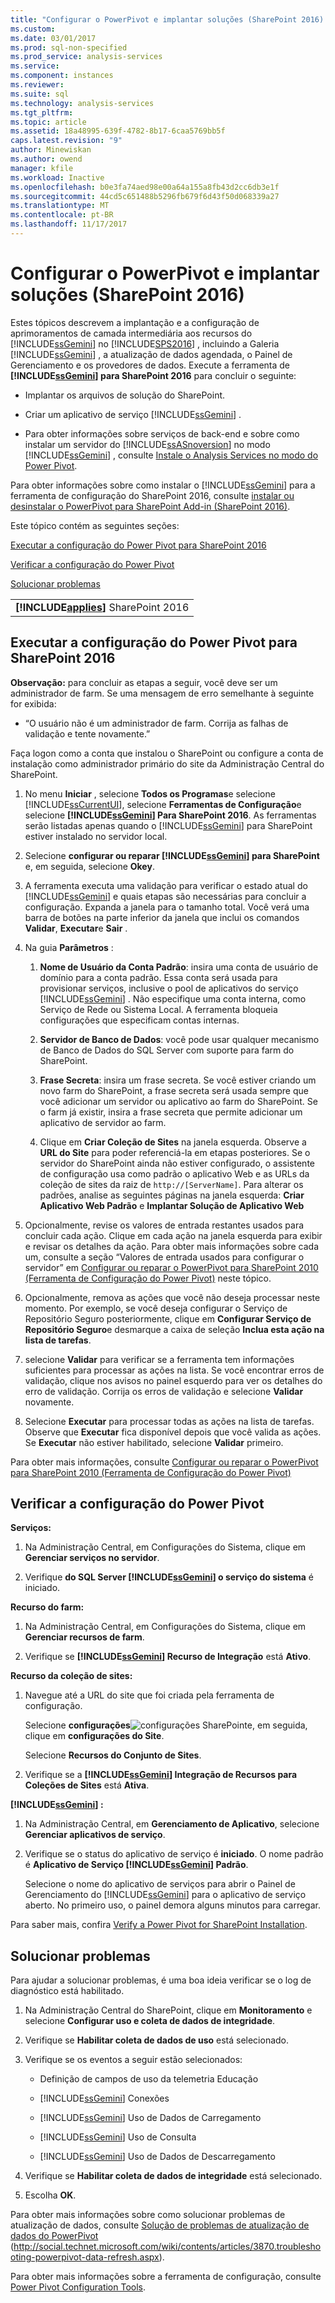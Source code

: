 ```yaml
---
title: "Configurar o PowerPivot e implantar soluções (SharePoint 2016) | Microsoft Docs"
ms.custom: 
ms.date: 03/01/2017
ms.prod: sql-non-specified
ms.prod_service: analysis-services
ms.service: 
ms.component: instances
ms.reviewer: 
ms.suite: sql
ms.technology: analysis-services
ms.tgt_pltfrm: 
ms.topic: article
ms.assetid: 18a48995-639f-4782-8b17-6caa5769bb5f
caps.latest.revision: "9"
author: Minewiskan
ms.author: owend
manager: kfile
ms.workload: Inactive
ms.openlocfilehash: b0e3fa74aed98e00a64a155a8fb43d2cc6db3e1f
ms.sourcegitcommit: 44cd5c651488b5296fb679f6d43f50d068339a27
ms.translationtype: MT
ms.contentlocale: pt-BR
ms.lasthandoff: 11/17/2017
---
```

# <a name="configure-power-pivot-and-deploy-solutions-sharepoint-2016"></a>Configurar o PowerPivot e implantar soluções (SharePoint 2016)
  Estes tópicos descrevem a implantação e a configuração de aprimoramentos de camada intermediária aos recursos do [!INCLUDE[ssGemini](../../../includes/ssgemini-md.md)] no [!INCLUDE[SPS2016](../../../includes/sps2016-md.md)] , incluindo a Galeria [!INCLUDE[ssGemini](../../../includes/ssgemini-md.md)] , a atualização de dados agendada, o Painel de Gerenciamento e os provedores de dados. Execute a ferramenta de **[!INCLUDE[ssGemini](../../../includes/ssgemini-md.md)] para SharePoint 2016** para concluir o seguinte:  
  
-   Implantar os arquivos de solução do SharePoint.  
  
-   Criar um aplicativo de serviço [!INCLUDE[ssGemini](../../../includes/ssgemini-md.md)] .  
  
-   Para obter informações sobre serviços de back-end e sobre como instalar um servidor do [!INCLUDE[ssASnoversion](../../../includes/ssasnoversion-md.md)] no modo [!INCLUDE[ssGemini](../../../includes/ssgemini-md.md)] , consulte [Instale o Analysis Services no modo do Power Pivot](../../../analysis-services/instances/install-windows/install-analysis-services-in-power-pivot-mode.md).  
  
 Para obter informações sobre como instalar o [!INCLUDE[ssGemini](../../../includes/ssgemini-md.md)] para a ferramenta de configuração do SharePoint 2016, consulte [instalar ou desinstalar o PowerPivot para SharePoint Add-in (SharePoint 2016)](../../../analysis-services/instances/install-windows/install-or-uninstall-the-power-pivot-for-sharepoint-add-in-sharepoint-2016.md).  
  
 Este tópico contém as seguintes seções:  
  
 [Executar a configuração do Power Pivot para SharePoint 2016](#bkmk_run_configuration_tool)  
  
 [Verificar a configuração do Power Pivot](#bkmk_verify_powerpivot)  
  
 [Solucionar problemas](#bkmk_troubleshoot_issues)  
  
||  
|-|  
|**[!INCLUDE[applies](../../../includes/applies-md.md)]**  SharePoint 2016|  
  
##  <a name="bkmk_run_configuration_tool"></a> Executar a configuração do Power Pivot para SharePoint 2016  
 **Observação:** para concluir as etapas a seguir, você deve ser um administrador de farm. Se uma mensagem de erro semelhante à seguinte for exibida:  
  
-   “O usuário não é um administrador de farm. Corrija as falhas de validação e tente novamente.”  
  
 Faça logon como a conta que instalou o SharePoint ou configure a conta de instalação como administrador primário do site da Administração Central do SharePoint.  
  
1.  No menu **Iniciar** , selecione **Todos os Programas**e selecione [!INCLUDE[ssCurrentUI](../../../includes/sscurrentui-md.md)], selecione **Ferramentas de Configuração**e selecione **[!INCLUDE[ssGemini](../../../includes/ssgemini-md.md)] Para SharePoint 2016**. As ferramentas serão listadas apenas quando o [!INCLUDE[ssGemini](../../../includes/ssgemini-md.md)] para SharePoint estiver instalado no servidor local.  
  
2.  Selecione **configurar ou reparar [!INCLUDE[ssGemini](../../../includes/ssgemini-md.md)] para SharePoint** e, em seguida, selecione **Okey**.  
  
3.  A ferramenta executa uma validação para verificar o estado atual do [!INCLUDE[ssGemini](../../../includes/ssgemini-md.md)] e quais etapas são necessárias para concluir a configuração. Expanda a janela para o tamanho total. Você verá uma barra de botões na parte inferior da janela que inclui os comandos **Validar**, **Executar**e **Sair** .  
  
4.  Na guia **Parâmetros** :  
  
    1.  **Nome de Usuário da Conta Padrão**: insira uma conta de usuário de domínio para a conta padrão. Essa conta será usada para provisionar serviços, inclusive o pool de aplicativos do serviço [!INCLUDE[ssGemini](../../../includes/ssgemini-md.md)] . Não especifique uma conta interna, como Serviço de Rede ou Sistema Local. A ferramenta bloqueia configurações que especificam contas internas.  
  
    2.  **Servidor de Banco de Dados**: você pode usar qualquer mecanismo de Banco de Dados do SQL Server com suporte para farm do SharePoint.  
  
    3.  **Frase Secreta**: insira um frase secreta. Se você estiver criando um novo farm do SharePoint, a frase secreta será usada sempre que você adicionar um servidor ou aplicativo ao farm do SharePoint. Se o farm já existir, insira a frase secreta que permite adicionar um aplicativo de servidor ao farm.  
  
    4.  Clique em **Criar Coleção de Sites** na janela esquerda. Observe a **URL do Site** para poder referenciá-la em etapas posteriores. Se o servidor do SharePoint ainda não estiver configurado, o assistente de configuração usa como padrão o aplicativo Web e as URLs da coleção de sites da raiz de `http://[ServerName]`. Para alterar os padrões, analise as seguintes páginas na janela esquerda: **Criar Aplicativo Web Padrão** e **Implantar Solução de Aplicativo Web**  
  
5.  Opcionalmente, revise os valores de entrada restantes usados para concluir cada ação. Clique em cada ação na janela esquerda para exibir e revisar os detalhes da ação. Para obter mais informações sobre cada um, consulte a seção “Valores de entrada usados para configurar o servidor” em [Configurar ou reparar o PowerPivot para SharePoint 2010 (Ferramenta de Configuração do Power Pivot)](http://msdn.microsoft.com/en-us/d61f49c5-efaa-4455-98f2-8c293fa50046) neste tópico.  
  
6.  Opcionalmente, remova as ações que você não deseja processar neste momento. Por exemplo, se você deseja configurar o Serviço de Repositório Seguro posteriormente, clique em **Configurar Serviço de Repositório Seguro**e desmarque a caixa de seleção **Inclua esta ação na lista de tarefas**.  
  
7.  selecione **Validar** para verificar se a ferramenta tem informações suficientes para processar as ações na lista. Se você encontrar erros de validação, clique nos avisos no painel esquerdo para ver os detalhes do erro de validação. Corrija os erros de validação e selecione **Validar** novamente.  
  
8.  Selecione **Executar** para processar todas as ações na lista de tarefas. Observe que **Executar** fica disponível depois que você valida as ações. Se **Executar** não estiver habilitado, selecione **Validar** primeiro.  
  
 Para obter mais informações, consulte [Configurar ou reparar o PowerPivot para SharePoint 2010 (Ferramenta de Configuração do Power Pivot)](http://msdn.microsoft.com/en-us/d61f49c5-efaa-4455-98f2-8c293fa50046)  
  
##  <a name="bkmk_verify_powerpivot"></a> Verificar a configuração do Power Pivot  
 **Serviços:**  
  
1.  Na Administração Central, em Configurações do Sistema, clique em **Gerenciar serviços no servidor**.  
  
2.  Verifique **do SQL Server [!INCLUDE[ssGemini](../../../includes/ssgemini-md.md)] o serviço do sistema** é iniciado.  
  
 **Recurso do farm:**  
  
1.  Na Administração Central, em Configurações do Sistema, clique em **Gerenciar recursos de farm**.  
  
2.  Verifique se **[!INCLUDE[ssGemini](../../../includes/ssgemini-md.md)] Recurso de Integração** está **Ativo**.  
  
 **Recurso da coleção de sites:**  
  
1.  Navegue até a URL do site que foi criada pela ferramenta de configuração.  
  
     Selecione **configurações**![configurações SharePoint](../../../analysis-services/media/as-sharepoint2013-settings-gear.gif "configurações SharePoint")e, em seguida, clique em **configurações do Site**.  
  
     Selecione **Recursos do Conjunto de Sites**.  
  
2.  Verifique se a **[!INCLUDE[ssGemini](../../../includes/ssgemini-md.md)] Integração de Recursos para Coleções de Sites** está **Ativa**.  
  
 **[!INCLUDE[ssGemini](../../../includes/ssgemini-md.md)] :**  
  
1.  Na Administração Central, em **Gerenciamento de Aplicativo**, selecione **Gerenciar aplicativos de serviço**.  
  
2.  Verifique se o status do aplicativo de serviço é **iniciado**. O nome padrão é **Aplicativo de Serviço [!INCLUDE[ssGemini](../../../includes/ssgemini-md.md)] Padrão**.  
  
     Selecione o nome do aplicativo de serviços para abrir o Painel de Gerenciamento do [!INCLUDE[ssGemini](../../../includes/ssgemini-md.md)] para o aplicativo de serviço aberto. No primeiro uso, o painel demora alguns minutos para carregar.  
  
 Para saber mais, confira [Verify a Power Pivot for SharePoint Installation](../../../analysis-services/instances/install-windows/verify-a-power-pivot-for-sharepoint-installation.md).  
  
##  <a name="bkmk_troubleshoot_issues"></a> Solucionar problemas  
 Para ajudar a solucionar problemas, é uma boa ideia verificar se o log de diagnóstico está habilitado.  
  
1.  Na Administração Central do SharePoint, clique em **Monitoramento** e selecione **Configurar uso e coleta de dados de integridade**.  
  
2.  Verifique se **Habilitar coleta de dados de uso** está selecionado.  
  
3.  Verifique se os eventos a seguir estão selecionados:  
  
    -   Definição de campos de uso da telemetria Educação  
  
    -   [!INCLUDE[ssGemini](../../../includes/ssgemini-md.md)] Conexões  
  
    -   [!INCLUDE[ssGemini](../../../includes/ssgemini-md.md)] Uso de Dados de Carregamento  
  
    -   [!INCLUDE[ssGemini](../../../includes/ssgemini-md.md)] Uso de Consulta  
  
    -   [!INCLUDE[ssGemini](../../../includes/ssgemini-md.md)] Uso de Dados de Descarregamento  
  
4.  Verifique se **Habilitar coleta de dados de integridade** está selecionado.  
  
5.  Escolha **OK**.  
  
 Para obter mais informações sobre como solucionar problemas de atualização de dados, consulte [Solução de problemas de atualização de dados do PowerPivot](http://social.technet.microsoft.com/wiki/contents/articles/3870.troubleshooting-powerpivot-data-refresh.aspx) (http://social.technet.microsoft.com/wiki/contents/articles/3870.troubleshooting-powerpivot-data-refresh.aspx).  
  
 Para obter mais informações sobre a ferramenta de configuração, consulte [Power Pivot Configuration Tools](../../../analysis-services/power-pivot-sharepoint/power-pivot-configuration-tools.md).  
  
  
